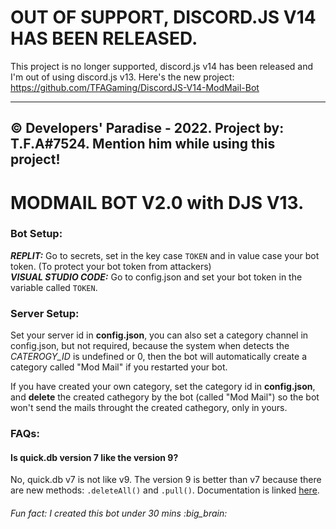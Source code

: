 # **OUT OF SUPPORT, DISCORD.JS V14 HAS BEEN RELEASED.**
This project is no longer supported, discord.js v14 has been released and I'm out of using discord.js v13. Here's the new project: https://github.com/TFAGaming/DiscordJS-V14-ModMail-Bot

***
## © Developers' Paradise - 2022. Project by: T.F.A#7524. Mention him while using this project!
# MODMAIL BOT V2.0 with DJS V13.
### Bot Setup:
***REPLIT:*** Go to secrets, set in the key case `TOKEN` and in value case your bot token. (To protect your bot token from attackers) <br>
***VISUAL STUDIO CODE:*** Go to config.json and set your bot token in the variable called `TOKEN`.

### Server Setup:
Set your server id in **config.json**, you can also set a category channel in config.json, but not required, because the system when detects the *CATEROGY_ID* is undefined or 0, then the bot will automatically create a category called "Mod Mail" if you restarted your bot.

If you have created your own category, set the category id in **config.json**, and **delete** the created cathegory by the bot (called "Mod Mail") so the bot won't send the mails throught the created cathegory, only in yours.

### FAQs:
#### Is quick.db version 7 like the version 9?
No, quick.db v7 is not like v9. The version 9 is better than v7 because there are new methods: `.deleteAll()` and `.pull()`. Documentation is linked [here](https://quickdb.js.org/).

###### Fun fact: I created this bot under 30 mins :big_brain:
